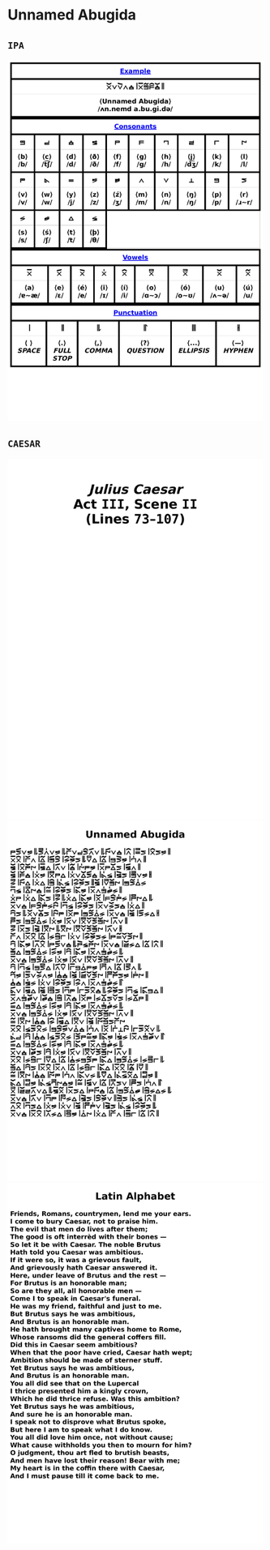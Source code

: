 # Unnamed Abugida
## `IPA`
![ipa page.png](site/png/ipa/page.png)
## `CAESAR`
![caesar page-1.png](site/png/caesar/page-1.png)
![caesar page-2.png](site/png/caesar/page-2.png)
![caesar page-3.png](site/png/caesar/page-3.png)